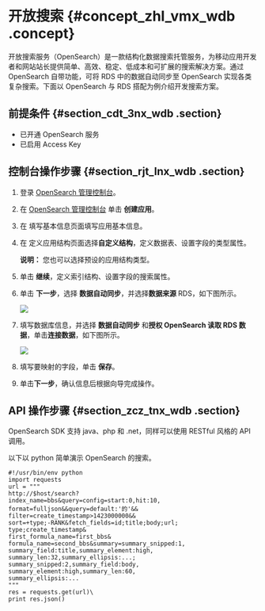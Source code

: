 # 开放搜索 {#concept_zhl_vmx_wdb .concept}

开放搜索服务（OpenSearch）是一款结构化数据搜索托管服务，为移动应用开发者和网站站长提供简单、高效、稳定、低成本和可扩展的搜索解决方案。通过 OpenSearch 自带功能，可将 RDS 中的数据自动同步至 OpenSearch 实现各类复杂搜索。下面以 OpenSearch 与 RDS 搭配为例介绍开发搜索方案。

## 前提条件 {#section_cdt_3nx_wdb .section}

-   已开通 OpenSearch 服务
-   已启用 Access Key

## 控制台操作步骤 {#section_rjt_lnx_wdb .section}

1.  登录 [OpenSearch 管理控制台](https://opensearch.console.aliyun.com/)。
2.  在 [OpenSearch 管理控制台](https://opensearch.console.aliyun.com/) 单击 **创建应用**。
3.  在 填写基本信息页面填写应用基本信息。
4.  在 定义应用结构页面选择**自定义结构**，定义数据表、设置字段的类型属性。

    **说明：** 您也可以选择预设的应用结构类型。

5.  单击 **继续**，定义索引结构、设置字段的搜索属性。
6.  单击 **下一步**，选择 **数据自动同步**，并选择**数据来源** RDS，如下图所示。

    ![](http://static-aliyun-doc.oss-cn-hangzhou.aliyuncs.com/assets/img/8002/3209_zh-CN.png)

7.  填写数据库信息，并选择 **数据自动同步** 和**授权 OpenSearch 读取 RDS 数据**，单击**连接数据**，如下图所示。

    ![](http://static-aliyun-doc.oss-cn-hangzhou.aliyuncs.com/assets/img/8002/3210_zh-CN.png)

8.  填写要映射的字段，单击 **保存**。
9.  单击**下一步**，确认信息后根据向导完成操作。

## API 操作步骤 {#section_zcz_tnx_wdb .section}

OpenSearch SDK 支持 java、php 和 .net，同样可以使用 RESTful 风格的 API 调用。

以下以 python 简单演示 OpenSearch 的搜索。

```
#!/usr/bin/env python
import requests
url = """
http://$host/search?
index_name=bbs&query=config=start:0,hit:10,
format=fulljson&&query=default:'的'&&
filter=create_timestamp>1423000000&&
sort=+type;-RANK&fetch_fields=id;title;body;url;
type;create_timestamp&
first_formula_name=first_bbs&
formula_name=second_bbs&summary=summary_snipped:1,
summary_field:title,summary_element:high,
summary_len:32,summary_ellipsis:...;
summary_snipped:2,summary_field:body,
summary_element:high,summary_len:60,
summary_ellipsis:...
"""
res = requests.get(url)\
print res.json()
```

